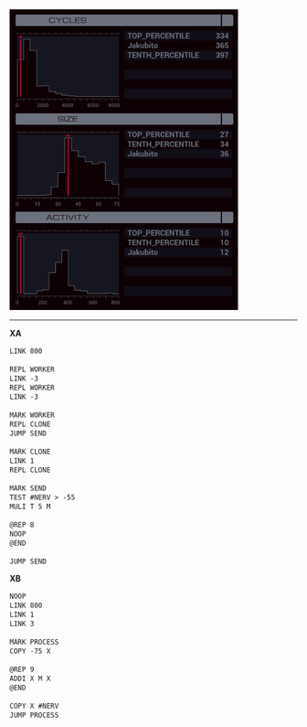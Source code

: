 <img src="histogram.png" width="400" />

---

**XA**

```
LINK 800

REPL WORKER
LINK -3
REPL WORKER
LINK -3

MARK WORKER
REPL CLONE
JUMP SEND

MARK CLONE
LINK 1
REPL CLONE

MARK SEND
TEST #NERV > -55
MULI T 5 M

@REP 8
NOOP
@END

JUMP SEND
```

**XB**

```
NOOP
LINK 800
LINK 1
LINK 3

MARK PROCESS
COPY -75 X

@REP 9
ADDI X M X
@END

COPY X #NERV
JUMP PROCESS
```
